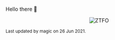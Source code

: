 Hello there 👋

<p align="center"><img src="https://media.giphy.com/media/BTuF8rhHsnosLQPpGB/giphy.gif" alt = "ZTFO"/></p>

<sub>Last updated by magic on 26 Jun 2021.</sub>
